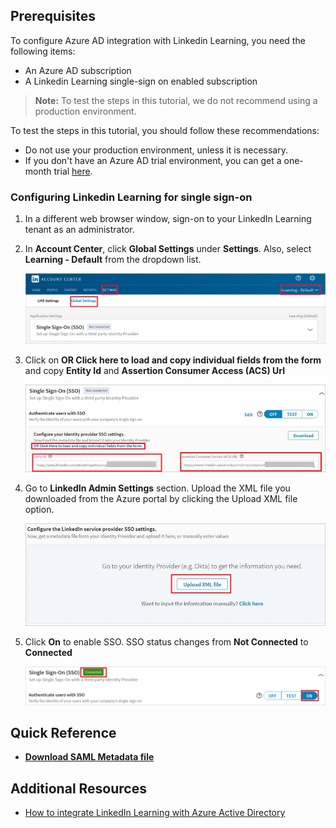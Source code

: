 ## Prerequisites

To configure Azure AD integration with Linkedin Learning, you need the following items:

- An Azure AD subscription
- A Linkedin Learning single-sign on enabled subscription

> **Note:**
> To test the steps in this tutorial, we do not recommend using a production environment.

To test the steps in this tutorial, you should follow these recommendations:

- Do not use your production environment, unless it is necessary.
- If you don't have an Azure AD trial environment, you can get a one-month trial [here](https://azure.microsoft.com/pricing/free-trial/).

### Configuring Linkedin Learning for single sign-on

1. In a different web browser window, sign-on to your LinkedIn Learning tenant as an administrator.

2. In **Account Center**, click **Global Settings** under **Settings**. Also, select **Learning - Default** from the dropdown list.

	![Configure Single Sign-On](./media/tutorial_linkedin_admin_01.png)

3. Click on **OR Click here to load and copy individual fields from the form** and copy **Entity Id** and **Assertion Consumer Access (ACS) Url**

	![Configure Single Sign-On](./media/tutorial_linkedin_admin_03.png)

4. Go to **LinkedIn Admin Settings** section. Upload the XML file you downloaded from the Azure portal by clicking the Upload XML file option.

	![Configure Single Sign-On](./media/tutorial_linkedin_metadata_03.png)

5. Click **On** to enable SSO. SSO status changes from **Not Connected** to **Connected**

	![Configure Single Sign-On](./media/tutorial_linkedin_admin_05.png)

## Quick Reference

* **[Download SAML Metadata file](%metadata:metadataDownloadUrl%)**

## Additional Resources

* [How to integrate LinkedIn Learning with Azure Active Directory](active-directory-saas-linkedinlearning-tutorial.md)
